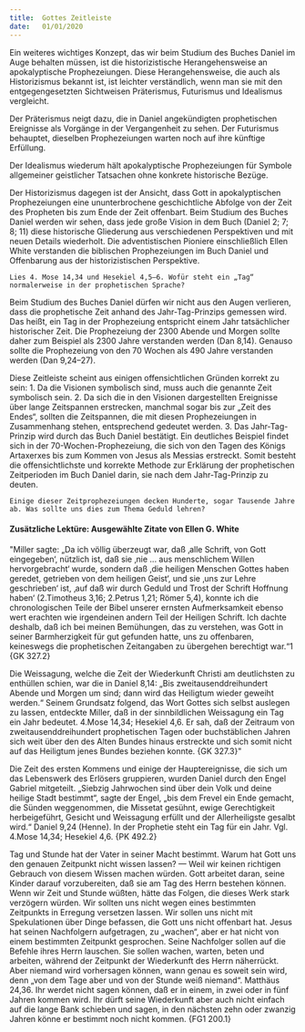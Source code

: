 ```yaml
---
title:  Gottes Zeitleiste
date:   01/01/2020
---
```


Ein weiteres wichtiges Konzept, das wir beim Studium des Buches Daniel im Auge behalten müssen, ist die historizistische Herangehensweise an apokalyptische Prophezeiungen. Diese Herangehensweise, die auch als Historizismus bekannt ist, ist leichter verständlich, wenn man sie mit den entgegengesetzten Sichtweisen Präterismus, Futurismus und Idealismus vergleicht.

Der Präterismus neigt dazu, die in Daniel angekündigten prophetischen Ereignisse als Vorgänge in der Vergangenheit zu sehen. Der Futurismus behauptet, dieselben Prophezeiungen warten noch auf ihre künftige Erfüllung.

Der Idealismus wiederum hält apokalyptische Prophezeiungen für Symbole allgemeiner geistlicher Tatsachen ohne konkrete historische Bezüge.

Der Historizismus dagegen ist der Ansicht, dass Gott in apokalyptischen Prophezeiungen eine ununterbrochene geschichtliche Abfolge von der Zeit des Propheten bis zum Ende der Zeit offenbart. Beim Studium des Buches Daniel werden wir sehen, dass jede große Vision in dem Buch (Daniel 2; 7; 8; 11) diese historische Gliederung aus verschiedenen Perspektiven und mit neuen Details wiederholt. Die adventistischen Pioniere einschließlich Ellen White verstanden die biblischen Prophezeiungen im Buch Daniel und Offenbarung aus der historizistischen Perspektive.

`Lies 4. Mose 14,34 und Hesekiel 4,5–6. Wofür steht ein „Tag“ normalerweise in der prophetischen Sprache?`

Beim Studium des Buches Daniel dürfen wir nicht aus den Augen verlieren, dass die prophetische Zeit anhand des Jahr-Tag-Prinzips gemessen wird. Das heißt, ein Tag in der Prophezeiung entspricht einem Jahr tatsächlicher historischer Zeit. Die Prophezeiung der 2300 Abende und Morgen sollte daher zum Beispiel als 2300 Jahre verstanden werden (Dan 8,14). Genauso sollte die Prophezeiung von den 70 Wochen als 490 Jahre verstanden werden (Dan 9,24–27).

Diese Zeitleiste scheint aus einigen offensichtlichen Gründen korrekt zu sein: 1. Da die Visionen symbolisch sind, muss auch die genannte Zeit symbolisch sein. 2. Da sich die in den Visionen dargestellten Ereignisse über lange Zeitspannen erstrecken, manchmal sogar bis zur „Zeit des Endes“, sollten die Zeitspannen, die mit diesen Prophezeiungen in Zusammenhang stehen, entsprechend gedeutet werden. 3. Das Jahr-Tag-Prinzip wird durch das Buch Daniel bestätigt. Ein deutliches Beispiel findet sich in der 70-Wochen-Prophezeiung, die sich von den Tagen des Königs Artaxerxes bis zum Kommen von Jesus als Messias erstreckt. Somit besteht die offensichtlichste und korrekte Methode zur Erklärung der prophetischen Zeitperioden im Buch Daniel darin, sie nach dem Jahr-Tag-Prinzip zu deuten.

`Einige dieser Zeitprophezeiungen decken Hunderte, sogar Tausende Jahre ab. Was sollte uns dies zum Thema Geduld lehren?`

#### Zusätzliche Lektüre: Ausgewählte Zitate von Ellen G. White

"Miller sagte: „Da ich völlig überzeugt war, daß ‚alle Schrift, von Gott eingegeben‘, nützlich ist, daß sie ‚nie ... aus menschlichem Willen hervorgebracht‘ wurde, sondern daß ‚die heiligen Menschen Gottes haben geredet, getrieben von dem heiligen Geist‘, und sie ‚uns zur Lehre geschrieben‘ ist, ‚auf daß wir durch Geduld und Trost der Schrift Hoffnung haben‘ (2.Timotheus 3,16; 2.Petrus 1,21; Römer 5,4), konnte ich die chronologischen Teile der Bibel unserer ernsten Aufmerksamkeit ebenso wert erachten wie irgendeinen andern Teil der Heiligen Schrift. Ich dachte deshalb, daß ich bei meinen Bemühungen, das zu verstehen, was Gott in seiner Barmherzigkeit für gut gefunden hatte, uns zu offenbaren, keineswegs die prophetischen Zeitangaben zu übergehen berechtigt war.“1 {GK 327.2}

Die Weissagung, welche die Zeit der Wiederkunft Christi am deutlichsten zu enthüllen schien, war die in Daniel 8,14: „Bis zweitausenddreihundert Abende und Morgen um sind; dann wird das Heiligtum wieder geweiht werden.“ Seinem Grundsatz folgend, das Wort Gottes sich selbst auslegen zu lassen, entdeckte Miller, daß in der sinnbildlichen Weissagung ein Tag ein Jahr bedeutet. 4.Mose 14,34; Hesekiel 4,6. Er sah, daß der Zeitraum von zweitausenddreihundert prophetischen Tagen oder buchstäblichen Jahren sich weit über den des Alten Bundes hinaus erstreckte und sich somit nicht auf das Heiligtum jenes Bundes beziehen konnte. {GK 327.3}"

Die Zeit des ersten Kommens und einige der Hauptereignisse, die sich um das Lebenswerk des Erlösers gruppieren, wurden Daniel durch den Engel Gabriel mitgeteilt. „Siebzig Jahrwochen sind über dein Volk und deine heilige Stadt bestimmt“, sagte der Engel, „bis dem Frevel ein Ende gemacht, die Sünden weggenommen, die Missetat gesühnt, ewige Gerechtigkeit herbeigeführt, Gesicht und Weissagung erfüllt und der Allerheiligste gesalbt wird.“ Daniel 9,24 (Henne). In der Prophetie steht ein Tag für ein Jahr. Vgl. 4.Mose 14,34; Hesekiel 4,6. {PK 492.2}

Tag und Stunde hat der Vater in seiner Macht bestimmt. Warum hat Gott uns den genauen Zeitpunkt nicht wissen lassen? — Weil wir keinen richtigen Gebrauch von diesem Wissen machen würden. Gott arbeitet daran, seine Kinder darauf vorzubereiten, daß sie am Tag des Herrn bestehen können. Wenn wir Zeit und Stunde wüßten, hätte das Folgen, die dieses Werk stark verzögern würden. Wir sollten uns nicht wegen eines bestimmten Zeitpunkts in Erregung versetzen lassen. Wir sollen uns nicht mit Spekulationen über Dinge befassen, die Gott uns nicht offenbart hat. Jesus hat seinen Nachfolgern aufgetragen, zu „wachen“, aber er hat nicht von einem bestimmten Zeitpunkt gesprochen. Seine Nachfolger sollen auf die Befehle ihres Herrn lauschen. Sie sollen wachen, warten, beten und arbeiten, während der Zeitpunkt der Wiederkunft des Herrn näherrückt. Aber niemand wird vorhersagen können, wann genau es soweit sein wird, denn „von dem Tage aber und von der Stunde weiß niemand“. Matthäus 24,36. Ihr werdet nicht sagen können, daß er in einem, in zwei oder in fünf Jahren kommen wird. Ihr dürft seine Wiederkunft aber auch nicht einfach auf die lange Bank schieben und sagen, in den nächsten zehn oder zwanzig Jahren könne er bestimmt noch nicht kommen. {FG1 200.1}
